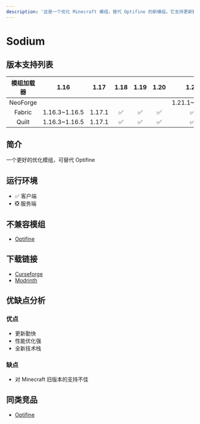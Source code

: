 ```yaml
---
description: '这是一个优化 Minecraft 模组，替代 Optifine 的新模组。它支持更新勤快、性能优化强，并采用新技术栈。适用于客户端但不适用于服务端。'
---
```

# Sodium

## 版本支持列表

|模组加载器|1.16|1.17|1.18|1.19|1.20|1.21|
|:-:|:-:|:-:|:-:|:-:|:-:|:-:|
|NeoForge| | | | | |1.21.1~1.21.6|
|Fabric|1.16.3~1.16.5|1.17.1|✅|✅|✅|✅|
|Quilt|1.16.3~1.16.5|1.17.1|✅|✅|✅|✅|

## 简介

一个更好的优化模组，可替代 Optifine

## 运行环境

- ✅ 客户端
- ❎ 服务端

## 不兼容模组

- [Optifine](/mod/optifine.md)

## 下载链接

- [Curseforge](https://www.curseforge.com/minecraft/mc-mods/sodium)
- [Modrinth](https://modrinth.com/mod/sodium)

## 优缺点分析

### 优点

- 更新勤快
- 性能优化强
- 全新技术栈

### 缺点

- 对 Minecraft 旧版本的支持不佳

## 同类竞品

- [Optifine](/mod/optifine.md)


